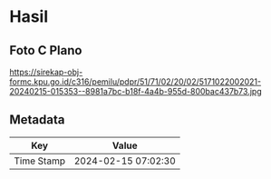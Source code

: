 # Hasil

## Foto C Plano

https://sirekap-obj-formc.kpu.go.id/c316/pemilu/pdpr/51/71/02/20/02/5171022002021-20240215-015353--8981a7bc-b18f-4a4b-955d-800bac437b73.jpg


## Metadata

| Key        | Value               |
| ---------- | ------------------- |
| Time Stamp | 2024-02-15 07:02:30 |



